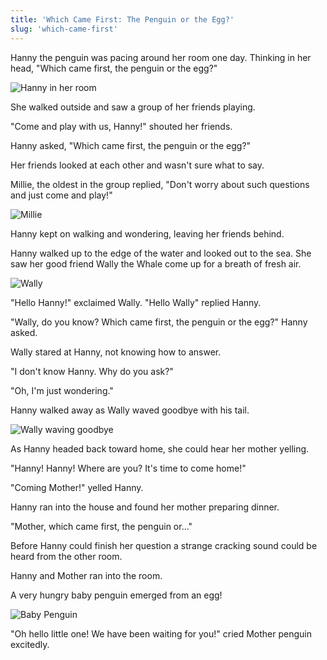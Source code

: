 ```yaml
---
title: 'Which Came First: The Penguin or the Egg?'
slug: 'which-came-first'
---
```


Hanny the penguin was pacing around her room one day.  Thinking in her head, "Which came first, the penguin or the egg?"
        
![Hanny in her room](/drawings/hanny-room.jpg)

She walked outside and saw a group of her friends playing.  

"Come and play with us, Hanny!" shouted her friends.

Hanny asked, "Which came first, the penguin or the egg?"

Her friends looked at each other and wasn't sure what to say.  

Millie, the oldest in the group replied,
"Don't worry about such questions and just come and play!"

![Millie](/drawings/millie.jpg)

Hanny kept on walking and wondering, leaving her friends behind.

Hanny walked up to the edge of the water and looked out to the sea.
She saw her good friend Wally the Whale come up for a breath of fresh air. 

![Wally](/drawings/wally.jpg)

"Hello Hanny!" exclaimed Wally.
"Hello Wally" replied Hanny.

"Wally, do you know? Which came first, the penguin or the egg?" Hanny asked.

Wally stared at Hanny, not knowing how to answer.  

"I don't know Hanny.  Why do you ask?"

"Oh, I'm just wondering."

Hanny walked away as Wally waved goodbye with his tail.

![Wally waving goodbye](/drawings/tail.jpg)

As Hanny headed back toward home, she could hear her mother yelling.

"Hanny! Hanny! Where are you? It's time to come home!"

"Coming Mother!" yelled Hanny.

Hanny ran into the house and found her mother preparing dinner.

"Mother, which came first, the penguin or..."

Before Hanny could finish her question a strange cracking sound could
be heard from the other room.

Hanny and Mother ran into the room.

A very hungry baby penguin emerged from an egg!

![Baby Penguin](/drawings/baby.jpg)

"Oh hello little one! We have been waiting for you!" cried Mother penguin excitedly.




